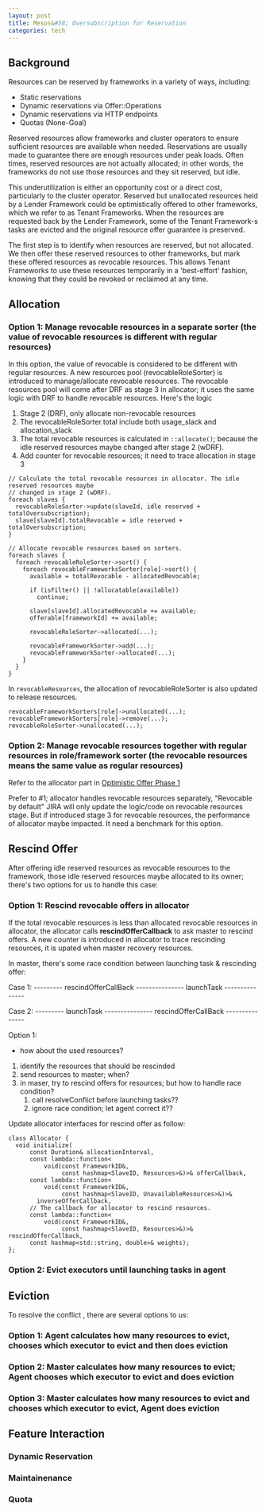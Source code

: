 ```yaml
---
layout: post
title: Mesos&#58; Oversubscription for Reservation
categories: tech
---
```


## Background

Resources can be reserved by frameworks in a variety of ways, including:

* Static reservations
* Dynamic reservations via Offer::Operations
* Dynamic reservations via HTTP endpoints
* Quotas (None-Goal)

Reserved resources allow frameworks and cluster operators to ensure sufficient resources are available when needed.  Reservations are usually made to guarantee there are enough resources under peak loads. Often times, reserved resources are not actually allocated; in other words, the frameworks do not use those resources and they sit reserved, but idle.

This underutilization is either an opportunity cost or a direct cost, particularly to the cluster operator.  Reserved but unallocated resources held by a Lender Framework could be optimistically offered to other frameworks, which we refer to as Tenant Frameworks.  When the resources are requested back by the Lender Framework, some of the Tenant Framework-s tasks are evicted and the original resource offer guarantee is preserved.

The first step is to identify when resources are reserved, but not allocated.  We then offer these reserved resources to other frameworks, but mark these offered resources as revocable resources.  This allows Tenant Frameworks to use these resources temporarily in a 'best-effort' fashion, knowing that they could be revoked or reclaimed at any time.

## Allocation

### Option 1: Manage revocable resources in a separate sorter (the value of revocable resources is different with regular resources)

In this option, the value of revocable is considered to be different with regular resources. A new resources pool (revocableRoleSorter) is introduced to manage/allocate revocable resources. The revocable resources pool will come after DRF as stage 3 in allocator; it uses the same logic with DRF to handle revocable resources. Here's the logic 

1. Stage 2 (DRF), only allocate non-revocable resources
1. The revocableRoleSorter.total include both usage_slack and allocation_slack
1. The total revocable resources is calculated in `::allocate()`; because the idle reserved resources maybe changed after stage 2 (wDRF).
1. Add counter for revocable resources; it need to trace allocation in stage 3


```
// Calculate the total revocable resources in allocator. The idle reserved resources maybe 
// changed in stage 2 (wDRF).
foreach slaves {
  revocableRoleSorter->update(slaveId, idle reserved + totalOversubscription);
  slave[slaveId].totalRevocable = idle reserved + totalOversubscription;
}

// Allocate revocable resources based on sorters.
foreach slaves {
  foreach revocableRoleSorter->sort() {
    foreach revocableFrameworksSorter[role]->sort() {
      available = totalRevocable - allocatedRevocable;

      if (isFilter() || !allocatable(available))
        continue;

      slave[slaveId].allocatedRevocable += available;
      offerable[frameworkId] += available;

      revocableRoleSorter->allocated(...);

      revocableFrameworkSorter->add(...);
      revocableFrameworkSorter->allocated(...);
    }
  }
}
```

In `revocableResources`, the allocation of revocableRoleSorter is also updated to release resources.


```
revocableFrameworkSorters[role]->unallocated(...);
revocableFrameworkSorters[role]->remove(...);
revocableRoleSorter->unallocated(...);
```

### Option 2: Manage revocable resources together with regular resources in role/framework sorter (the revocable resources means the same value as regular resources)

Refer to the allocator part in [Optimistic Offer Phase 1](https://docs.google.com/document/d/1RGrkDNnfyjpOQVxk_kUFJCalNMqnFlzaMRww7j7HSKU/edit)

Prefer to #1; allocator handles revocable resources separately, "Revocable by default" JIRA will only update the logic/code on revocable resources stage. But if introduced stage 3 for revocable resources, the performance of allocator maybe impacted. It need a benchmark for this option.


## Rescind Offer

After offering idle reserved resources as revocable resources to the framework, those idle reserved resources maybe allocated to its owner; there's two options for us to handle this case:

### Option 1: Rescind revocable offers in allocator

If the total revocable resources is less than allocated revocable resources in allocator, the allocator calls __rescindOfferCallback__ to ask master to rescind offers. A new counter is introduced in allocator to trace rescinding resources, it is upated when master recovery resources.

In master, there's some race condition between launching task & rescinding offer:

Case 1: 
    --------- rescindOfferCallBack --------------- launchTask ---------------


Case 2:
    --------- launchTask --------------- rescindOfferCallBack ---------------

Option 1: 


- how about the used resources?

1. identify the resources that should be rescinded
2. send resources to master; when?
3. in maser, try to rescind offers for resources; but how to handle race condition?
    1. call resolveConflict before launching tasks??
    1. ignore race condition; let agent correct it??



Update allocator interfaces for rescind offer as follow:

```
class Allocator {
  void initialize(
      const Duration& allocationInterval,
      const lambda::function<
          void(const FrameworkID&,
               const hashmap<SlaveID, Resources>&)>& offerCallback,
      const lambda::function<
          void(const FrameworkID&,
               const hashmap<SlaveID, UnavailableResources>&)>&
        inverseOfferCallback,
      // The callback for allocator to rescind resources.
      const lambda::function<
          void(const FrameworkID&,
               const hashmap<SlaveID, Resources>&)>& rescindOfferCallback,
      const hashmap<std::string, double>& weights);       
};
```



### Option 2: Evict executors until launching tasks in agent



## Eviction

To resolve the conflict , there are several options to us:

### Option 1: Agent calculates how many resources to evict, chooses which executor to evict and then does eviction


### Option 2: Master calculates how many resources to evict; Agent chooses which executor to evict and does eviction


### Option 3: Master calculates how many resources to evict and chooses which executor to evict, Agent does eviction



## Feature Interaction

### Dynamic Reservation

### Maintainenance

### Quota
